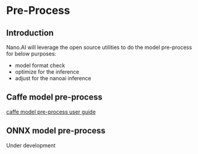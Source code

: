 # Pre-Process

## Introduction

Nano.AI will leverage the open source utilities to do the model pre-process for below purposes:

- model format check
- optimize for the inference
- adjust for the nanoai inference

## Caffe model pre-process
[caffe model pre-process user guide](./caffe_model_preprocess.md)

## ONNX model pre-process
Under development